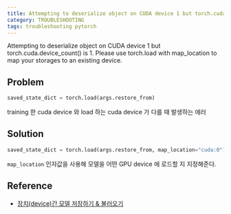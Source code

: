 ```yaml
---
title: Attempting to deserialize object on CUDA device 1 but torch.cuda.device_count() is 1
category: TROUBLESHOOTING
tags: troubleshooting pytorch
---
```


Attempting to deserialize object on CUDA device 1 but torch.cuda.device_count() is 1. Please use torch.load with map_location to map your storages to an existing device.

<!--more-->

## Problem

```py
saved_state_dict = torch.load(args.restore_from)
```

training 한 cuda device 와 load 하는 cuda device 가 다를 때 발생하는 에러

## Solution

```py
saved_state_dict = torch.load(args.restore_from, map_location="cuda:0")
```

`map_location` 인자값을 사용해 모델을 어떤 GPU device 에 로드할 지 지정해준다.

## Reference

- [장치(device)간 모델 저장하기 & 불러오기](https://tutorials.pytorch.kr/beginner/saving_loading_models.html#device)

